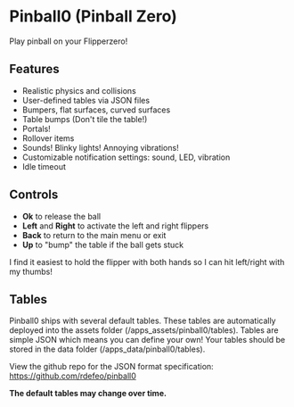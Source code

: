 # Pinball0 (Pinball Zero)
Play pinball on your Flipperzero!

## Features
* Realistic physics and collisions
* User-defined tables via JSON files
* Bumpers, flat surfaces, curved surfaces
* Table bumps (Don't tile the table!)
* Portals!
* Rollover items
* Sounds! Blinky lights! Annoying vibrations!
* Customizable notification settings: sound, LED, vibration
* Idle timeout

## Controls
* **Ok** to release the ball
* **Left** and **Right** to activate the left and right flippers
* **Back** to return to the main menu or exit
* **Up** to "bump" the table if the ball gets stuck

I find it easiest to hold the flipper with both hands so I can hit left/right with my thumbs!

## Tables
Pinball0 ships with several default tables. These tables are automatically deployed into the assets folder (/apps_assets/pinball0/tables). Tables are simple JSON which means you can define your own! Your tables should be stored in the data folder (/apps_data/pinball0/tables). 

View the github repo for the JSON format specification: https://github.com/rdefeo/pinball0

**The default tables may change over time.**

